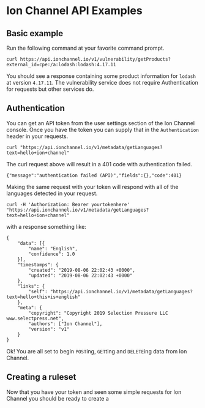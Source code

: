 # Ion Channel API Examples

## Basic example

Run the following command at your favorite command prompt.

```
curl https://api.ionchannel.io/v1/vulnerability/getProducts?external_id=cpe:/a:lodash:lodash:4.17.11
```

You should see a response containing some product information for `lodash` at version `4.17.11`.  The vulnerability service does not require Authentication for requests but other services do.  

## Authentication

You can get an API token from the user settings section of the Ion Channel console.  Once you have the token you can supply that in the `Authentication` header in your requests.

```
curl "https://api.ionchannel.io/v1/metadata/getLanguages?text=hello+ion+channel"
```

The curl request above will result in a 401 code with authentication failed.

```
{"message":"authentication failed (API)","fields":{},"code":401}
```

Making the same request with your token will respond with all of the languages detected in your request.

```
curl -H 'Authorization: Bearer yourtokenhere' "https://api.ionchannel.io/v1/metadata/getLanguages?text=hello+ion+channel"
```

with a response something like:

```
{
	"data": [{
		"name": "English",
		"confidence": 1.0
	}],
	"timestamps": {
		"created": "2019-08-06 22:02:43 +0000",
		"updated": "2019-08-06 22:02:43 +0000"
	},
	"links": {
		"self": "https://api.ionchannel.io/v1/metadata/getLanguages?text=hello+this+is+english"
	},
	"meta": {
		"copyright": "Copyright 2019 Selection Pressure LLC www.selectpress.net",
		"authors": ["Ion Channel"],
		"version": "v1"
	}
}
```


Ok!  You are all set to begin `POST`ing, `GET`ting and `DELETE`ing data from Ion Channel.

## Creating a ruleset

Now that you have your token and seen some simple requests for Ion Channel you should be ready to create a
